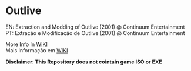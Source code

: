 # Outlive
EN: Extraction and Modding of Outlive (2001) @ Continuum Entertainment  
PT: Extração e Modificação de Outlive (2001) @ Continuum Entertainment  

More Info In [WIKI][1]  
Mais Informação em [WIKI][1]  

**Disclaimer: This Repository does not cointain game ISO or EXE**

[1]: https://github.com/Edu371/Outlive/wiki
